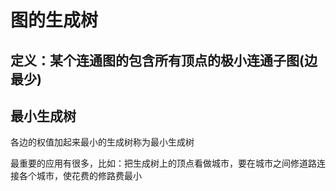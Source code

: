 # 图的生成树

## 定义：某个连通图的包含所有顶点的极小连通子图(边最少)

## 最小生成树

各边的权值加起来最小的生成树称为最小生成树

最重要的应用有很多，比如：把生成树上的顶点看做城市，要在城市之间修道路连接各个城市，使花费的修路费最小


